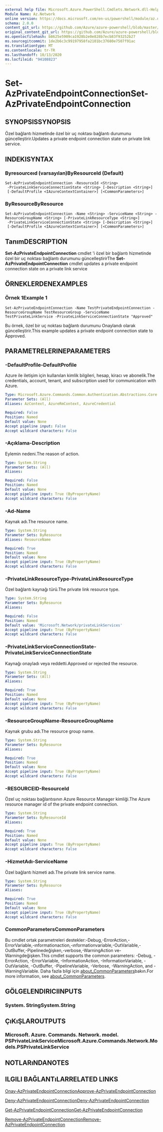 ```yaml
---
external help file: Microsoft.Azure.PowerShell.Cmdlets.Network.dll-Help.xml
Module Name: Az.Network
online version: https://docs.microsoft.com/en-us/powershell/module/az.network/set-azprivateendpointconnection
schema: 2.0.0
content_git_url: https://github.com/Azure/azure-powershell/blob/master/src/Network/Network/help/Set-AzPrivateEndpointConnection.md
original_content_git_url: https://github.com/Azure/azure-powershell/blob/master/src/Network/Network/help/Set-AzPrivateEndpointConnection.md
ms.openlocfilehash: b8625e5909ca1928b2e0e828b7ecb83f93252b27
ms.sourcegitcommit: 1de2b6c3c99197958fa2101bc37680e7507f91ac
ms.translationtype: MT
ms.contentlocale: tr-TR
ms.lasthandoff: 10/13/2020
ms.locfileid: "94108823"
---
```

# <span data-ttu-id="92902-101">Set-AzPrivateEndpointConnection</span><span class="sxs-lookup"><span data-stu-id="92902-101">Set-AzPrivateEndpointConnection</span></span>

## <span data-ttu-id="92902-102">SYNOPSIS</span><span class="sxs-lookup"><span data-stu-id="92902-102">SYNOPSIS</span></span>
<span data-ttu-id="92902-103">Özel bağlantı hizmetinde özel bir uç noktası bağlantı durumunu güncelleştirir.</span><span class="sxs-lookup"><span data-stu-id="92902-103">Updates a private endpoint connection state on private link service.</span></span>

## <span data-ttu-id="92902-104">INDEKI</span><span class="sxs-lookup"><span data-stu-id="92902-104">SYNTAX</span></span>

### <span data-ttu-id="92902-105">Byresourceıd (varsayılan)</span><span class="sxs-lookup"><span data-stu-id="92902-105">ByResourceId (Default)</span></span>
```
Set-AzPrivateEndpointConnection -ResourceId <String>
 -PrivateLinkServiceConnectionState <String> [-Description <String>]
 [-DefaultProfile <IAzureContextContainer>] [<CommonParameters>]
```

### <span data-ttu-id="92902-106">ByResource</span><span class="sxs-lookup"><span data-stu-id="92902-106">ByResource</span></span>
```
Set-AzPrivateEndpointConnection -Name <String> -ServiceName <String> -ResourceGroupName <String> [-PrivateLinkResourceType <String>]
 -PrivateLinkServiceConnectionState <String> [-Description <String>]
 [-DefaultProfile <IAzureContextContainer>] [<CommonParameters>]
```

## <span data-ttu-id="92902-107">Tanım</span><span class="sxs-lookup"><span data-stu-id="92902-107">DESCRIPTION</span></span>
<span data-ttu-id="92902-108">**Set-AzPrivateEndpointConnection** cmdlet 'i özel bir bağlantı hizmetinde özel bir uç noktası bağlantı durumunu güncelleştirir</span><span class="sxs-lookup"><span data-stu-id="92902-108">The **Set-AzPrivateEndpointConnection** cmdlet updates a private endpoint connection state on a private link service</span></span>

## <span data-ttu-id="92902-109">ÖRNEKLERDEN</span><span class="sxs-lookup"><span data-stu-id="92902-109">EXAMPLES</span></span>

### <span data-ttu-id="92902-110">Örnek 1</span><span class="sxs-lookup"><span data-stu-id="92902-110">Example 1</span></span>
```
Set-AzPrivateEndpointConnection -Name TestPrivateEndpointConnection -ResourceGroupName TestResourceGroup -ServiceName TestPrivateLinkService -PrivateLinkServiceConnectionState "Approved"
```

<span data-ttu-id="92902-111">Bu örnek, özel bir uç noktası bağlantı durumunu Onaylandı olarak güncelleştirir.</span><span class="sxs-lookup"><span data-stu-id="92902-111">This example updates a private endpoint connection state to Approved.</span></span>

## <span data-ttu-id="92902-112">PARAMETRELERINE</span><span class="sxs-lookup"><span data-stu-id="92902-112">PARAMETERS</span></span>

### <span data-ttu-id="92902-113">-DefaultProfile</span><span class="sxs-lookup"><span data-stu-id="92902-113">-DefaultProfile</span></span>
<span data-ttu-id="92902-114">Azure ile iletişim için kullanılan kimlik bilgileri, hesap, kiracı ve abonelik.</span><span class="sxs-lookup"><span data-stu-id="92902-114">The credentials, account, tenant, and subscription used for communication with Azure.</span></span>

```yaml
Type: Microsoft.Azure.Commands.Common.Authentication.Abstractions.Core.IAzureContextContainer
Parameter Sets: (All)
Aliases: AzContext, AzureRmContext, AzureCredential

Required: False
Position: Named
Default value: None
Accept pipeline input: False
Accept wildcard characters: False
```

### <span data-ttu-id="92902-115">-Açıklama</span><span class="sxs-lookup"><span data-stu-id="92902-115">-Description</span></span>
<span data-ttu-id="92902-116">Eylemin nedeni.</span><span class="sxs-lookup"><span data-stu-id="92902-116">The reason of action.</span></span>

```yaml
Type: System.String
Parameter Sets: (All)
Aliases:

Required: False
Position: Named
Default value: None
Accept pipeline input: True (ByPropertyName)
Accept wildcard characters: False
```

### <span data-ttu-id="92902-117">-Ad</span><span class="sxs-lookup"><span data-stu-id="92902-117">-Name</span></span>
<span data-ttu-id="92902-118">Kaynak adı.</span><span class="sxs-lookup"><span data-stu-id="92902-118">The resource name.</span></span>

```yaml
Type: System.String
Parameter Sets: ByResource
Aliases: ResourceName

Required: True
Position: Named
Default value: None
Accept pipeline input: True (ByPropertyName)
Accept wildcard characters: False
```

### <span data-ttu-id="92902-119">-PrivateLinkResourceType</span><span class="sxs-lookup"><span data-stu-id="92902-119">-PrivateLinkResourceType</span></span>
<span data-ttu-id="92902-120">Özel bağlantı kaynağı türü.</span><span class="sxs-lookup"><span data-stu-id="92902-120">The private link resource type.</span></span>

```yaml
Type: System.String
Parameter Sets: ByResource
Aliases:

Required: False
Position: Named
Default value: 'Microsoft.Network/privateLinkServices'
Accept pipeline input: True (ByPropertyName)
Accept wildcard characters: False
```

### <span data-ttu-id="92902-121">-PrivateLinkServiceConnectionState</span><span class="sxs-lookup"><span data-stu-id="92902-121">-PrivateLinkServiceConnectionState</span></span>
<span data-ttu-id="92902-122">Kaynağı onayladı veya reddetti.</span><span class="sxs-lookup"><span data-stu-id="92902-122">Approved or rejected the resource.</span></span>

```yaml
Type: System.String
Parameter Sets: (All)
Aliases:

Required: True
Position: Named
Default value: None
Accept pipeline input: True (ByPropertyName)
Accept wildcard characters: False
```

### <span data-ttu-id="92902-123">-ResourceGroupName</span><span class="sxs-lookup"><span data-stu-id="92902-123">-ResourceGroupName</span></span>
<span data-ttu-id="92902-124">Kaynak grubu adı.</span><span class="sxs-lookup"><span data-stu-id="92902-124">The resource group name.</span></span>

```yaml
Type: System.String
Parameter Sets: ByResource
Aliases:

Required: True
Position: Named
Default value: None
Accept pipeline input: True (ByPropertyName)
Accept wildcard characters: False
```

### <span data-ttu-id="92902-125">-RESOURCEID</span><span class="sxs-lookup"><span data-stu-id="92902-125">-ResourceId</span></span>
<span data-ttu-id="92902-126">Özel uç noktası bağlantısının Azure Resource Manager kimliği.</span><span class="sxs-lookup"><span data-stu-id="92902-126">The Azure resource manager id of the private endpoint connection.</span></span>

```yaml
Type: System.String
Parameter Sets: ByResourceId
Aliases:

Required: True
Position: Named
Default value: None
Accept pipeline input: True (ByPropertyName)
Accept wildcard characters: False
```

### <span data-ttu-id="92902-127">-HizmetAdı</span><span class="sxs-lookup"><span data-stu-id="92902-127">-ServiceName</span></span>
<span data-ttu-id="92902-128">Özel bağlantı hizmeti adı.</span><span class="sxs-lookup"><span data-stu-id="92902-128">The private link service name.</span></span>

```yaml
Type: System.String
Parameter Sets: ByResource
Aliases:

Required: True
Position: Named
Default value: None
Accept pipeline input: True (ByPropertyName)
Accept wildcard characters: False
```

### <span data-ttu-id="92902-129">CommonParameters</span><span class="sxs-lookup"><span data-stu-id="92902-129">CommonParameters</span></span>
<span data-ttu-id="92902-130">Bu cmdlet ortak parametreleri destekler:-Debug,-ErrorAction,-ErrorVariable,-ınformationaction,-ınformationvariable,-OutVariable,-OutBuffer,-Pipelinedeğişken,-verbose,-WarningAction ve-Warningdeğişken.</span><span class="sxs-lookup"><span data-stu-id="92902-130">This cmdlet supports the common parameters: -Debug, -ErrorAction, -ErrorVariable, -InformationAction, -InformationVariable, -OutVariable, -OutBuffer, -PipelineVariable, -Verbose, -WarningAction, and -WarningVariable.</span></span> <span data-ttu-id="92902-131">Daha fazla bilgi için [about_CommonParameters](http://go.microsoft.com/fwlink/?LinkID=113216)bakın.</span><span class="sxs-lookup"><span data-stu-id="92902-131">For more information, see [about_CommonParameters](http://go.microsoft.com/fwlink/?LinkID=113216).</span></span>

## <span data-ttu-id="92902-132">GÖLGELENDIRICI</span><span class="sxs-lookup"><span data-stu-id="92902-132">INPUTS</span></span>

### <span data-ttu-id="92902-133">System. String</span><span class="sxs-lookup"><span data-stu-id="92902-133">System.String</span></span>

## <span data-ttu-id="92902-134">ÇıKıŞLAR</span><span class="sxs-lookup"><span data-stu-id="92902-134">OUTPUTS</span></span>

### <span data-ttu-id="92902-135">Microsoft. Azure. Commands. Network. model. PSPrivateLinkService</span><span class="sxs-lookup"><span data-stu-id="92902-135">Microsoft.Azure.Commands.Network.Models.PSPrivateLinkService</span></span>

## <span data-ttu-id="92902-136">NOTLARıNDA</span><span class="sxs-lookup"><span data-stu-id="92902-136">NOTES</span></span>

## <span data-ttu-id="92902-137">ILGILI BAĞLANTıLAR</span><span class="sxs-lookup"><span data-stu-id="92902-137">RELATED LINKS</span></span>

[<span data-ttu-id="92902-138">Onay-AzPrivateEndpointConnection</span><span class="sxs-lookup"><span data-stu-id="92902-138">Approve-AzPrivateEndpointConnection</span></span>](./Approve-AzPrivateEndpointConnection.md)

[<span data-ttu-id="92902-139">Deny-AzPrivateEndpointConnection</span><span class="sxs-lookup"><span data-stu-id="92902-139">Deny-AzPrivateEndpointConnection</span></span>](./Deny-AzPrivateEndpointConnection.md)

[<span data-ttu-id="92902-140">Get-AzPrivateEndpointConnection</span><span class="sxs-lookup"><span data-stu-id="92902-140">Get-AzPrivateEndpointConnection</span></span>](./Get-AzPrivateEndpointConnection.md)

[<span data-ttu-id="92902-141">Remove-AzPrivateEndpointConnection</span><span class="sxs-lookup"><span data-stu-id="92902-141">Remove-AzPrivateEndpointConnection</span></span>](./Remove-AzPrivateEndpointConnection.md)